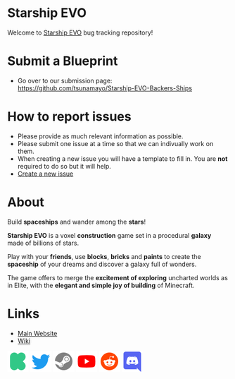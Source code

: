 # Starship EVO

Welcome to [Starship EVO](https://www.skywanderersgame.com/) bug tracking repository!

# Submit a Blueprint
- Go over to our submission page: https://github.com/tsunamayo/Starship-EVO-Backers-Ships

# How to report issues

- Please provide as much relevant information as possible.
- Please submit one issue at a time so that we can indivually work on them.
- When creating a new issue you will have a template to fill in. You are **not** required to do so but it will help.
- [Create a new issue](https://github.com/tsunamayo/Skywanderers/issues/new)

# About

Build **spaceships** and wander among the **stars**!

**Starship EVO** is a voxel **construction** game set in a procedural **galaxy** made of billions of stars.

Play with your **friends**, use **blocks**, **bricks** and **paints** to create the **spaceship** of your dreams and discover a galaxy full of wonders.

The game offers to merge the **excitement of exploring** uncharted worlds as in Elite, with the **elegant and simple joy of building** of Minecraft.

# Links

- [Main Website](https://www.skywanderersgame.com/)
- [Wiki](https://skywanderers.gamepedia.com/Skywanderers_Wiki)

[![Kickstarter](./images/kickstarter.svg)](https://www.kickstarter.com/projects/skywanderers/skywanderers)
[![Twitter](./images/twitter.svg)](https://twitter.com/TransNeonOrange)
[![Steam](./images/steam.svg)](http://steamcommunity.com/sharedfiles/filedetails/?id=875717459)
[![Youtube](./images/youtube.svg)](https://www.youtube.com/channel/UCITNnomMkqQv1aNi_8dxVBQ)
[![Reddit](./images/reddit.svg)](https://www.reddit.com/r/skywanderers/)
[![Discord](./images/discord.svg)](https://discord.gg/ufGxXzB)
